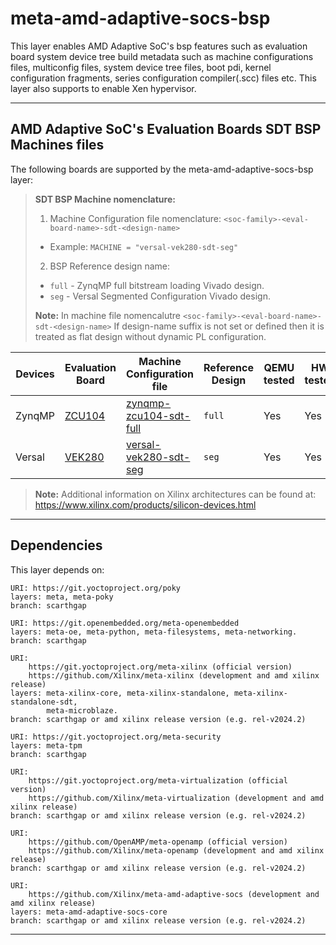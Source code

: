 # meta-amd-adaptive-socs-bsp

This layer enables AMD Adaptive SoC's bsp features such as evaluation board
system device tree build metadata such as machine configurations files, multiconfig
files, system device tree files, boot pdi, kernel configuration fragments, series
configuration compiler(.scc) files etc. This layer also supports to enable Xen
hypervisor.

---

## AMD Adaptive SoC's Evaluation Boards SDT BSP Machines files

The following boards are supported by the meta-amd-adaptive-socs-bsp layer:

> **SDT BSP Machine nomenclature:**
>
> 1. Machine Configuration file nomenclature: `<soc-family>-<eval-board-name>-sdt-<design-name>`
> * Example: `MACHINE = "versal-vek280-sdt-seg"`
>
> 2. BSP Reference design name:
> * `full` - ZynqMP full bitstream loading Vivado design.
> * `seg` - Versal Segmented Configuration Vivado design.
>
> **Note:** In machine file nomencalutre `<soc-family>-<eval-board-name>-sdt-<design-name>`
> If design-name suffix is not set or defined then it is treated as flat design
> without dynamic PL configuration.

| Devices | Evaluation Board  | Machine Configuration file | Reference Design | QEMU tested | HW tested |
|---------|-------------------|----------------------------|------------------|-------------|-----------|
| ZynqMP  | [ZCU104](https://www.xilinx.com/products/boards-and-kits/zcu104.html) | [zynqmp-zcu104-sdt-full](conf/machine/zynqmp-zcu104-sdt-full.conf) | `full`| Yes | Yes |
| Versal  | [VEK280](https://www.xilinx.com/products/boards-and-kits/vek280.html) | [versal-vek280-sdt-seg](conf/machine/versal-vek280-sdt-seg.conf)   | `seg` | Yes | Yes |


> **Note:** Additional information on Xilinx architectures can be found at:
	https://www.xilinx.com/products/silicon-devices.html
---

## Dependencies

This layer depends on:

	URI: https://git.yoctoproject.org/poky
	layers: meta, meta-poky
	branch: scarthgap

	URI: https://git.openembedded.org/meta-openembedded
	layers: meta-oe, meta-python, meta-filesystems, meta-networking.
	branch: scarthgap

	URI:
        https://git.yoctoproject.org/meta-xilinx (official version)
        https://github.com/Xilinx/meta-xilinx (development and amd xilinx release)
	layers: meta-xilinx-core, meta-xilinx-standalone, meta-xilinx-standalone-sdt,
	        meta-microblaze.
	branch: scarthgap or amd xilinx release version (e.g. rel-v2024.2)

	URI: https://git.yoctoproject.org/meta-security
	layers: meta-tpm
	branch: scarthgap

	URI:
        https://git.yoctoproject.org/meta-virtualization (official version)
        https://github.com/Xilinx/meta-virtualization (development and amd xilinx release)
	branch: scarthgap or amd xilinx release version (e.g. rel-v2024.2)

	URI:
        https://github.com/OpenAMP/meta-openamp (official version)
        https://github.com/Xilinx/meta-openamp (development and amd xilinx release)
	branch: scarthgap or amd xilinx release version (e.g. rel-v2024.2)

	URI:
        https://github.com/Xilinx/meta-amd-adaptive-socs (development and amd xilinx release)
	layers: meta-amd-adaptive-socs-core
	branch: scarthgap or amd xilinx release version (e.g. rel-v2024.2)
---
